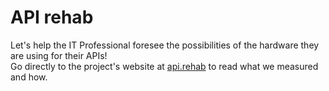 # API rehab
Let's help the IT Professional foresee the possibilities of the hardware they are using for their APIs!  
Go directly to the project's website at [api.rehab](https://api.rehab)  to read what we measured and how.
